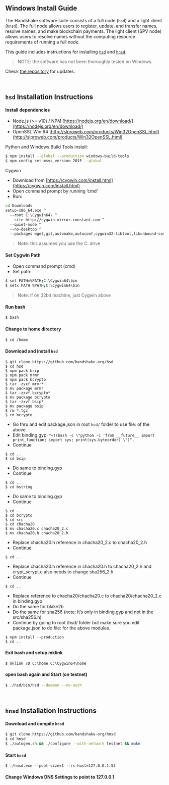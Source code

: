 ## Windows Install Guide

The Handshake software suite consists of a full node (`hsd`) and a light
client (`hnsd`). The full node allows users to register, update, and transfer
names, resolve names, and make blockchain payments. The light client (SPV node)
allows users to resolve names without the computing resource requirements of
running a full node.

This guide includes instructions for installing
[`hsd`](#hsd-installation-instructions) and
[`hnsd`](#hnsd-installation-instructions).

>NOTE: the software has not been thoroughly tested on Windows.

Check [the repository](https://github.com/handshake-org/hsd#install) for updates.

<br/>

## `hsd` Installation Instructions
#### Install dependencies
- Node.js (>= v10) / NPM [https://nodejs.org/en/download/](https://nodejs.org/en/download/)
- OpenSSL Win 64 [http://slproweb.com/products/Win32OpenSSL.html](http://slproweb.com/products/Win32OpenSSL.html)

Python and Windows Build Tools install:
```bash
$ npm install --global --production windows-build-tools
$ npm config set msvs_version 2015 --global
```

Cygwin

- Download from [https://cygwin.com/install.html](https://cygwin.com/install.html)
- Open command prompt by running ‘cmd’
- Run:
```bash
cd Downloads
setup-x86_64.exe ^
  --root C:\Cygwin64\ ^
  --site http://cygwin.mirror.constant.com ^
  --quiet-mode ^
  --no-desktop ^
  --packages wget,git,automake,autoconf,cygwin32-libtool,libunbound-common,libunbound-devel,libunbound2,nano,libtool,gcc-g++,cygwin32-gcc-g++,make
```
>Note: this assumes you use the C: drive

#### Set Cygwin Path
- Open command prompt (cmd)
- Set path:
```bash
$ set PATH=%PATH;C:\Cygwin64\bin
$ setx PATH %PATH;C:\Cygwin64\bin
```
>Note: if on 32bit machine, just Cygwin above

#### Run bash
```bash
$ bash
```

#### Change to home directory
```bash
$ cd /home
```

#### Download and install `hsd`
```
$ git clone https://github.com/handshake-org/hsd
$ cd hsd
$ npm pack bsip
$ npm pack mrmr
$ npm pack bcrypto
$ tar -zvxf mrmr*
$ mv package mrmr
$ tar -zxvf bcrypto*
$ mv package bcrypto
$ tar -zxvf bsip*
$ mv package bsip
$ rm *.tgz
$ cd bcrypto
```
- Go thru and edit package.json in root `hsd/` folder to use file: of the above.
- Edit binding.gyp: `"<!(bash -c \"python -c 'from __future__ import print_function; import sys; print(sys.byteorder)'\")",`
- Continue
```
$ cd ..
$ cd bsip
```
- Do same to binding.gyp
- Continue
```
$ cd ..
$ cd bstring
```
- Do same to binding.gyp
- Continue
```
$ cd ..
$ cd bcrypto
$ cd src
$ cd chacha20
$ mv chacha20.c chacha20_2.c
$ mv chacha20.h chacha20_2.h
```
- Replace chacha20.h reference in chacha20_2.c to chacha20_2.h
- Continue
```
$ cd ..
```
- Replace chacha20.h reference in chacha20.h to chacha20_2.h and crypt_scrypt.c also needs to change sha256_2.h
- Continue
```
$ cd ..
```
- Replace reference to chacha20/chacha20.c to chacha20/chacha20_2.c in binding.gyp
- Do the same for blake2b
- Do the same for sha256 (note: It’s only in binding.gyp and not in the src/sha256.h)
- Continue by going to root /hsd/ folder but make sure you edit package.json to do file: for the above modules.
```
$ npm install --production
$ cd ..
```

#### Exit bash and setup mklink
```
$ mklink /D C:\home C:\Cygwin64\home
```

#### open bash again and Start (on testnet)
```bash
$ ./hsd/bin/hsd --daemon --no-auth
```

<br/>

## `hnsd` Installation Instructions
#### Download and compile `hnsd`
```bash
$ git clone https://github.com/handshake-org/hnsd
$ cd hnsd
$ ./autogen.sh && ./configure --with-network testnet && make
```

#### Start `hnsd`
```
$ ./hnsd.exe --pool-size=1 --rs-host=127.0.0.1:53
```

#### Change Windows DNS Settings to point to 127.0.0.1
